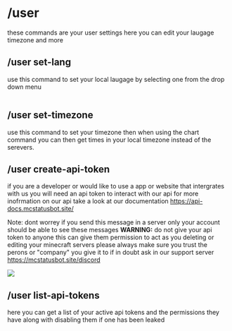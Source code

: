 # /user

these commands are your user settings here you can edit your laugage timezone and more


## /user set-lang
use this command to set your local laugage by selecting one from the drop down menu

![]()

## /user set-timezone
use this command to set your timezone then when using the chart command you can then get times in your local timezone instead of the serevers.


## /user create-api-token

if you are a developer or would like to use a app or website that intergrates with us you will need an api token to interact with our api for more inofrmation on our api take a look at our documentation https://api-docs.mcstatusbot.site/

Note: dont worrey if you send this message in a server only your account should be able to see these messages
**WARNING:** do not give your api token to anyone this can give them permission to act as you deleting or editing your minecraft servers please always make sure you trust the perons or "company" you give it to if in doubt ask in our support server https://mcstatusbot.site/discord

![](https://cdn.discordapp.com/attachments/1086041829998329856/1090638705825431672/Screenshot_2023-03-29_at_15.08.44.png)


## /user list-api-tokens

here you can get a list of your active api tokens and the permissions they have along with disabling them if one has been leaked 